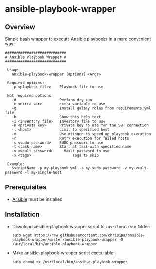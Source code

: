# ansible-playbook-wrapper

Overview
--------
Simple bash wrapper to execute Ansible playbooks in a more convenient way:
   ```
   ############################
   # Ansible Playbook Wrapper #
   ############################

    Usage:
      ansible-playbook-wrapper [Options] <Args>

    Required options:
      -p <playbook file>    Playbook file to use
  
    Not required options:  
      -d                    Perform dry run
      -e <extra var>        Extra variable to use
      -g                    Install galaxy roles from requirements.yml file
      -h                    Show this help text
      -i <inventory file>   Inventory file to use
      -k <private key>      Private key to use for the SSH connection
      -l <host>             Limit to specified host
      -m                    Use mitogen to speed up playbook execution
      -r                    Retry execution for failed hosts
      -s <sudo password>    SUDO password to use
      -t <task name>        Start at task with specified name
      -v <vault password>	  Vault password to use
      -x <tags>				      Tags to skip

    Example:
      $scriptName -p my-playbook.yml -s my-sudo-password -v my-vault-password -l my-single-host
   ```

Prerequisites
-------------
* [Ansible](https://docs.ansible.com/ansible/2.7/installation_guide/intro_installation.html) must be installed

Installation
------------
* Download ansible-playbook-wrapper script to `/usr/local/bin` folder:

   ```
   sudo wget https://raw.githubusercontent.com/chrisipa/ansible-playbook-wrapper/master/ansible-playbook-wrapper -O /usr/local/bin/ansible-playbook-wrapper
   ```
   
* Make ansible-playbook-wrapper script executable:   

   ```
   sudo chmod +x /usr/local/bin/ansible-playbook-wrapper
   ```

